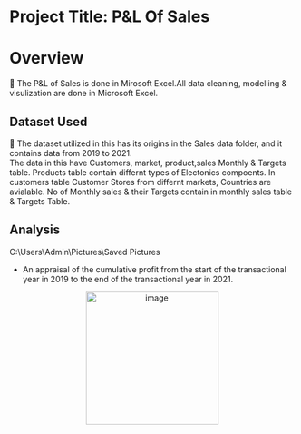 # Project Title: P&L Of Sales 
# Overview
📌 The P&L of Sales is done in Mirosoft Excel.All data cleaning, modelling & visulization are done in Microsoft Excel.<br>

<h2>Dataset Used</h2>
📌 The dataset utilized in this has its origins in the Sales data folder, and it contains data from 2019 to 2021.<br>
The data in this have Customers, market, product,sales Monthly & Targets table.
Products table contain differnt types of Electonics compoents. In customers table Customer Stores from differnt markets, Countries are avialable.
No of Monthly sales & their Targets contain in monthly sales table & Targets Table. 

<H2>Analysis</H2>
C:\Users\Admin\Pictures\Saved Pictures

- An appraisal of the cumulative profit from the start of the transactional year in 2019 to the end of the transactional year in 2021.

<p align="center"><img width="234" alt="image" src="https://user-images.githubusercontent.com/71536311/194792887-72820639-3f5c-496c-b8a6-395df1c60746.png">
</p>
